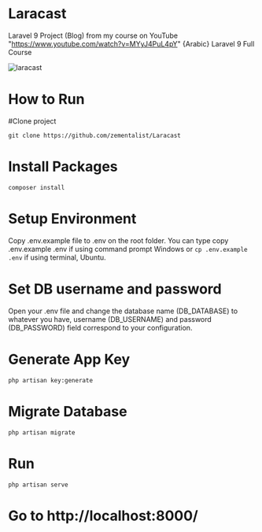 # Laracast
Laravel 9 Project (Blog) from my course on YouTube "https://www.youtube.com/watch?v=MYyJ4PuL4pY" {Arabic} Laravel 9 Full Course


![laracast](https://user-images.githubusercontent.com/50156227/194515497-2949ddc0-0ac0-4127-8f32-07802d93da82.png)

# How to Run

#Clone project
```
git clone https://github.com/zementalist/Laracast
```

# Install Packages 
``` composer install ```

# Setup Environment
Copy .env.example file to .env on the root folder. You can type copy .env.example .env if using command prompt Windows or ```cp .env.example .env``` if using terminal, Ubuntu.

# Set DB username and password
Open your .env file and change the database name (DB_DATABASE) to whatever you have, username (DB_USERNAME) and password (DB_PASSWORD) field correspond to your configuration.

# Generate App Key
```php artisan key:generate ```
# Migrate Database
```php artisan migrate```
# Run
```php artisan serve```
# Go to http://localhost:8000/

